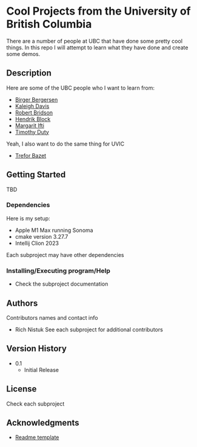 # Cool Projects from the University of British Columbia

There are a number of people at UBC that have done some pretty cool things. In 
this repo I will attempt to learn what they have done and create some demos. 

## Description
Here are some of the UBC people who I want to learn from:
* [Birger Bergersen](Bergersen/README.md)
* [Kaleigh Davis](https://www.kaleighdavis.com)
* [Robert Bridson](Bridson/README.md)
* [Hendrik Block](https://scholar.google.ca/citations?user=kQon5jkAAAAJ&hl=en)
* [Margarit Ifti](https://www.researchgate.net/profile/Margarita-Ifti)
* [Timothy Duty](https://scholar.google.ca/citations?hl=en&user=BqcfS28AAAAJ)

Yeah, I also want to do the same thing for UVIC
* [Trefor Bazet](https://github.com/tbazett)


## Getting Started
TBD

### Dependencies
Here is my setup:
* Apple M1 Max running Sonoma
* cmake version 3.27.7 
* Intellij Clion 2023

Each subproject may have other dependencies  

### Installing/Executing program/Help
* Check the subproject documentation

## Authors

Contributors names and contact info
* Rich Nistuk 
See each subproject for additional contributors 

## Version History
* 0.1
    * Initial Release

## License
Check each subproject

## Acknowledgments
* [Readme template](https://gist.github.com/DomPizzie/7a5ff55ffa9081f2de27c315f5018afc#file-readme-template-md)
